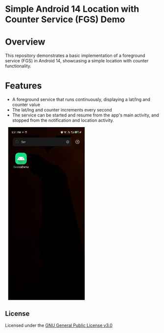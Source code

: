 # Simple Android 14 Location with Counter Service (FGS) Demo

# Overview

This repository demonstrates a basic implementation of a foreground service (FGS) in Android 14, showcasing a simple location with counter functionality.

# Features

- A foreground service that runs continuously, displaying a lat/lng and counter value
- The lat/lng and counter increments every second
- The service can be started and resume from the app's main activity, and stopped from the notification and location activity.


<img src="screenshots/demo.gif" width="250" hspace="10">


## License
Licensed under the [GNU General Public License v3.0](LICENSE)
